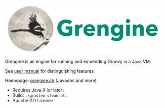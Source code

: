 [![image](grengine.jpg)](https://grengine.ch)

Grengine is an engine for running and embedding Groovy in a Java VM.

See [user manual](MANUAL.md) for distinguishing features.

Homepage: [grengine.ch](https://grengine.ch/) (Javadoc and more)

* Requires Java 8 (or later)
* Build: `./gradlew clean all`
* Apache 2.0 License
